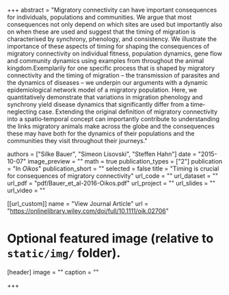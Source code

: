 +++
abstract = "Migratory connectivity can have important consequences for individuals, populations and communities. We argue that most consequences not only depend on which sites are used but importantly also on when these are used and suggest that the timing of migration is characterised by synchrony, phenology, and consistency. We illustrate the importance of these aspects of timing for shaping the consequences of migratory connectivity on individual fitness, population dynamics, gene flow and community dynamics using examples from throughout the animal kingdom.Exemplarily for one specific process that is shaped by migratory connectivity and the timing of migration – the transmission of parasites and the dynamics of diseases – we underpin our arguments with a dynamic epidemiological network model of a migratory population. Here, we quantitatively demonstrate that variations in migration phenology and synchrony yield disease dynamics that significantly differ from a time‐neglecting case. Extending the original definition of migratory connectivity into a spatio‐temporal concept can importantly contribute to understanding the links migratory animals make across the globe and the consequences these may have both for the dynamics of their populations and the communities they visit throughout their journeys."

authors = ["Silke Bauer", "Simeon Lisovski", "Steffen Hahn"]
date = "2015-10-07"
image_preview = ""
math = true
publication_types = ["2"]
publication = "In *Oikos*"
publication_short = ""
selected = false
title = "Timing is crucial for consequences of migratory connectivity"
url_code = ""
url_dataset = ""
url_pdf = "pdf/Bauer_et_al-2016-Oikos.pdf"
url_project = ""
url_slides = ""
url_video = ""

[[url_custom]]
name = "View Journal Article"
url = "https://onlinelibrary.wiley.com/doi/full/10.1111/oik.02706"

# Optional featured image (relative to `static/img/` folder).
[header]
image = ""
caption = ""

+++
